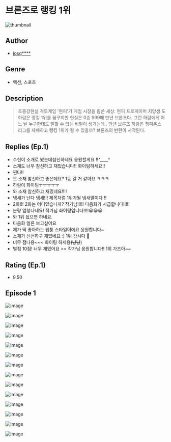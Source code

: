 # 브론즈로 랭킹 1위
![thumbnail](https://image-comic.pstatic.net/user_contents_data/challenge_comic/2023/05/23/327445/upload_4135209589574678579_480x623.jpeg)

## Author
- [josq****](https://comic.naver.com/artistTitle?id=327445)

## Genre
- 액션, 스포츠

## Description
> 초증강현실 격투게임 '현피'가 게임 시장을 휩쓴 세상. 현피 프로게이머 지망생 도하람은 랭킹 1위를 꿈꾸지만 현실은 0승 999패 만년 브론즈다. 그런 하람에게 어느 날 누구한테도 말할 수 없는 비밀이 생기는데.. 만년 브론즈 하람은 챔피온스 리그를 제패하고 랭킹 1위가 될 수 있을까? 브론즈의 반란이 시작된다.

## Replies (Ep.1)
- 수헌이 소개로 봤는데참신하네요 응원할게요 !!^____^
- 소재도 너무 참신하고 재밌습니다!! 화이팅하세요!!
- 쩐다!!
- 오 소재 참신하고 좋은데요? 1등 갈 거 같아요 ㅋㅋㅋ
- 하람이 화이팅ㅜㅜㅜㅜㅜ
- 와 소재 참신하고 재밌네요!!!!
- 냄새가 난다 냄새!!! 제목처럼 1위가될 냄새말이다 !!
- 2화!!! 2화는 어디있습니까? 작가님!!!!! 다음화가 시급합니다!!!!!
- 분량 엄청나네요! 작가님 화이팅입니다!!!!😀😀😀
- 와 1위 됬으면 하네요.
- 다음화 얼른 보고싶어요
- 제가 딱 좋아하는 웹툰 스타일이에요 응원합니다~
- 소재가 신선하구 재밌네요 :) 1위 갑시다 🥇
- 너무 잼나용~~~ 화이팅 하세용~~(냥냥~~)
- 별점 10점! 너무 재밌어요 >< 작가님 응원합니다!! 1위 가즈아~~

## Rating (Ep.1)
- 9.50

## Episode 1
![image](https://image-comic.pstatic.net/user_contents_data/challenge_comic/2023/05/23/327445/upload_7004330404273611062.jpeg)

![image](https://image-comic.pstatic.net/user_contents_data/challenge_comic/2023/05/23/327445/upload_3617579288539314529.jpeg)

![image](https://image-comic.pstatic.net/user_contents_data/challenge_comic/2023/05/23/327445/upload_3761967361573413174.jpeg)

![image](https://image-comic.pstatic.net/user_contents_data/challenge_comic/2023/05/23/327445/upload_7291662293902899511.jpeg)

![image](https://image-comic.pstatic.net/user_contents_data/challenge_comic/2023/05/23/327445/upload_7292563863443235128.jpeg)

![image](https://image-comic.pstatic.net/user_contents_data/challenge_comic/2023/05/23/327445/upload_7233686123807138103.jpeg)

![image](https://image-comic.pstatic.net/user_contents_data/challenge_comic/2023/05/23/327445/upload_7162524623122804833.jpeg)

![image](https://image-comic.pstatic.net/user_contents_data/challenge_comic/2023/05/23/327445/upload_3774641428600797030.jpeg)

![image](https://image-comic.pstatic.net/user_contents_data/challenge_comic/2023/05/23/327445/upload_4050199748544903522.jpeg)

![image](https://image-comic.pstatic.net/user_contents_data/challenge_comic/2023/05/23/327445/upload_3977023052842362167.jpeg)

![image](https://image-comic.pstatic.net/user_contents_data/challenge_comic/2023/05/23/327445/upload_7004279636921694515.jpeg)

![image](https://image-comic.pstatic.net/user_contents_data/challenge_comic/2023/05/23/327445/upload_7090413174576473657.jpeg)

![image](https://image-comic.pstatic.net/user_contents_data/challenge_comic/2023/05/23/327445/upload_3762021036551725668.jpeg)

![image](https://image-comic.pstatic.net/user_contents_data/challenge_comic/2023/05/23/327445/upload_7364008153227671910.jpeg)
